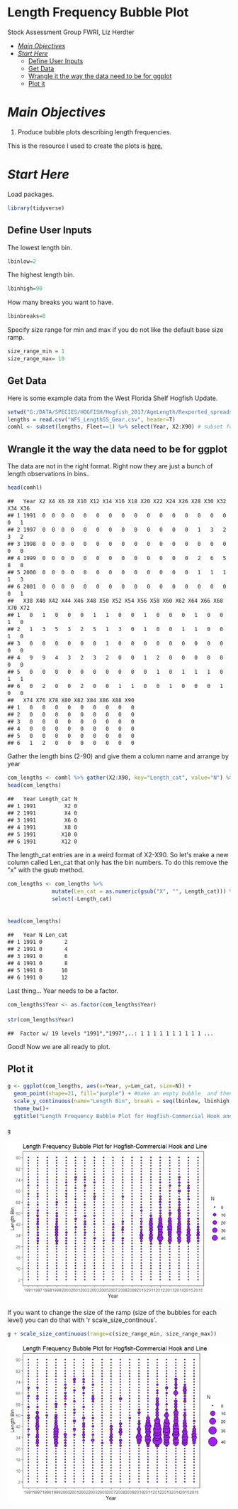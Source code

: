 Length Frequency Bubble Plot
================
Stock Assessment Group FWRI, Liz Herdter

-   [*Main Objectives*](#main-objectives)
-   [*Start Here*](#start-here)
    -   [Define User Inputs](#define-user-inputs)
    -   [Get Data](#get-data)
    -   [Wrangle it the way the data need to be for ggplot](#wrangle-it-the-way-the-data-need-to-be-for-ggplot)
    -   [Plot it](#plot-it)

*Main Objectives*
=================

1.  Produce bubble plots describing length frequencies.

This is the resource I used to create the plots is [here.](http://t-redactyl.io/blog/2016/02/creating-plots-in-r-using-ggplot2-part-6-weighted-scatterplots.html)

*Start Here*
============

Load packages.

``` r
library(tidyverse)
```

Define User Inputs
------------------

The lowest length bin.

``` r
lbinlow=2
```

The highest length bin.

``` r
lbinhigh=90
```

How many breaks you want to have.

``` r
lbinbreaks=8
```

Specify size range for min and max if you do not like the default base size ramp.

``` r
size_range_min = 1
size_range_max= 10
```

Get Data
--------

Here is some example data from the West Florida Shelf Hogfish Update.

``` r
setwd("G:/DATA/SPECIES/HOGFISH/Hogfish_2017/AgeLength/Rexported_spreadsheets")
lengths = read.csv("WFS_LengthSS_Gear.csv", header=T)
comhl <- subset(lengths, Fleet==1) %>% select(Year, X2:X90) # subset for just 1 fleet
```

Wrangle it the way the data need to be for ggplot
-------------------------------------------------

The data are not in the right format. Right now they are just a bunch of length observations in bins..

``` r
head(comhl)
```

    ##   Year X2 X4 X6 X8 X10 X12 X14 X16 X18 X20 X22 X24 X26 X28 X30 X32 X34 X36
    ## 1 1991  0  0  0  0   0   0   0   0   0   0   0   0   0   0   0   0   0   1
    ## 2 1997  0  0  0  0   0   0   0   0   0   0   0   0   0   1   3   2   3   2
    ## 3 1998  0  0  0  0   0   0   0   0   0   0   0   0   0   0   0   0   0   0
    ## 4 1999  0  0  0  0   0   0   0   0   0   0   0   0   0   2   6   5   8   8
    ## 5 2000  0  0  0  0   0   0   0   0   0   0   0   0   0   1   1   1   1   3
    ## 6 2001  0  0  0  0   0   0   0   0   0   0   0   0   0   0   0   0   0   1
    ##   X38 X40 X42 X44 X46 X48 X50 X52 X54 X56 X58 X60 X62 X64 X66 X68 X70 X72
    ## 1   0   1   0   0   0   1   1   0   0   1   0   0   0   1   0   0   1   0
    ## 2   1   3   5   3   2   5   1   3   0   1   0   0   1   1   0   0   1   0
    ## 3   0   0   0   0   0   0   1   0   0   0   0   0   0   0   0   0   0   0
    ## 4   9   9   4   3   2   3   2   0   0   1   2   0   0   0   0   0   0   0
    ## 5   0   0   0   0   0   0   0   0   0   0   1   0   1   1   1   0   1   1
    ## 6   0   2   0   0   2   0   0   1   1   0   0   1   0   0   0   1   0   0
    ##   X74 X76 X78 X80 X82 X84 X86 X88 X90
    ## 1   0   0   0   0   0   0   0   0   0
    ## 2   0   0   0   0   0   0   0   0   0
    ## 3   0   0   0   0   0   0   0   0   0
    ## 4   0   0   0   0   0   0   0   0   0
    ## 5   0   0   0   0   0   0   0   0   0
    ## 6   1   2   0   0   0   0   0   0   0

Gather the length bins (2-90) and give them a column name and arrange by year

``` r
com_lengths <- comhl %>% gather(X2:X90, key="Length_cat", value="N") %>% arrange(Year)
head(com_lengths)
```

    ##   Year Length_cat N
    ## 1 1991         X2 0
    ## 2 1991         X4 0
    ## 3 1991         X6 0
    ## 4 1991         X8 0
    ## 5 1991        X10 0
    ## 6 1991        X12 0

The length\_cat entries are in a weird format of X2-X90. So let's make a new column called Len\_cat that only has the bin numbers. To do this remove the "x" with the gsub method.

``` r
com_lengths <- com_lengths %>%
              mutate(Len_cat = as.numeric(gsub("X", "", Length_cat))) %>%
              select(-Length_cat)


head(com_lengths)
```

    ##   Year N Len_cat
    ## 1 1991 0       2
    ## 2 1991 0       4
    ## 3 1991 0       6
    ## 4 1991 0       8
    ## 5 1991 0      10
    ## 6 1991 0      12

Last thing... Year needs to be a factor.

``` r
com_lengths$Year <- as.factor(com_lengths$Year)

str(com_lengths$Year)
```

    ##  Factor w/ 19 levels "1991","1997",..: 1 1 1 1 1 1 1 1 1 1 ...

Good! Now we are all ready to plot.

Plot it
-------

``` r
g <- ggplot(com_lengths, aes(x=Year, y=Len_cat, size=N)) + 
  geom_point(shape=21, fill="purple") + #make an empty bubble  and then fill with a color 
  scale_y_continuous(name="Length Bin", breaks = seq(lbinlow, lbinhigh, lbinbreaks))  +
  theme_bw()+
  ggtitle("Length Frequency Bubble Plot for Hogfish-Commercial Hook and Line ") 

g
```

![](Length_frequency_bubble_plot_files/figure-markdown_github/unnamed-chunk-11-1.png)

If you want to change the size of the ramp (size of the bubbles for each level) you can do that with 'r scale\_size\_continous'.

``` r
g + scale_size_continuous(range=c(size_range_min, size_range_max)) 
```

![](Length_frequency_bubble_plot_files/figure-markdown_github/unnamed-chunk-12-1.png)

